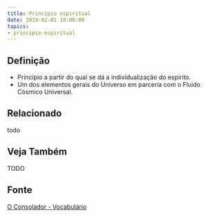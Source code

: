 ```yaml
---
title: Princípio espiritual
date: 2019-02-01 19:00:00
topics:
- principio-espiritual
---
```


## Definição
* Princípio a partir do qual se dá a individualização do espírito. 
* Um dos elementos gerais do Universo em parceria com o Fluido Cósmico Universal.

## Relacionado
todo

## Veja Também
TODO

## Fonte
[O Consolador - Vocabulário](http://www.oconsolador.com.br/linkfixo/vocabulario/principal.html)
